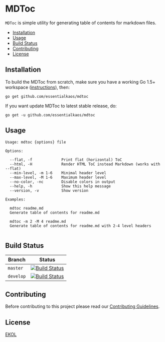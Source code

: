 # MDToc

`MDToc` is simple utility for generating table of contents for markdown files.

* [Installation](#installation)
* [Usage](#usage)
* [Build Status](#build-status)
* [Contributing](#contributing)
* [License](#license)

## Installation

To build the MDToc from scratch, make sure you have a working Go 1.5+ workspace ([instructions](https://golang.org/doc/install)), then:

```
go get github.com/essentialkaos/mdtoc
```

If you want update MDToc to latest stable release, do:

```
go get -u github.com/essentialkaos/mdtoc
```

## Usage

```
Usage: mdtoc {options} file

Options:

  --flat, -f             Print flat (horizontal) ToC
  --html, -H             Render HTML ToC instead Markdown (works with --flat)
  --min-level, -m 1-6    Minimal header level
  --max-level, -M 1-6    Maximum header level
  --no-color, -nc        Disable colors in output
  --help, -h             Show this help message
  --version, -v          Show version

Examples:

  mdtoc readme.md
  Generate table of contents for readme.md

  mdtoc -m 2 -M 4 readme.md
  Generate table of contents for readme.md with 2-4 level headers


```

## Build Status

| Branch | Status |
|------------|--------|
| `master` | [![Build Status](https://travis-ci.org/essentialkaos/mdtoc.svg?branch=master)](https://travis-ci.org/essentialkaos/mdtoc) |
| `develop` | [![Build Status](https://travis-ci.org/essentialkaos/mdtoc.svg?branch=develop)](https://travis-ci.org/essentialkaos/mdtoc) |

## Contributing

Before contributing to this project please read our [Contributing Guidelines](https://github.com/essentialkaos/contributing-guidelines#contributing-guidelines).

## License

[EKOL](https://essentialkaos.com/ekol)
